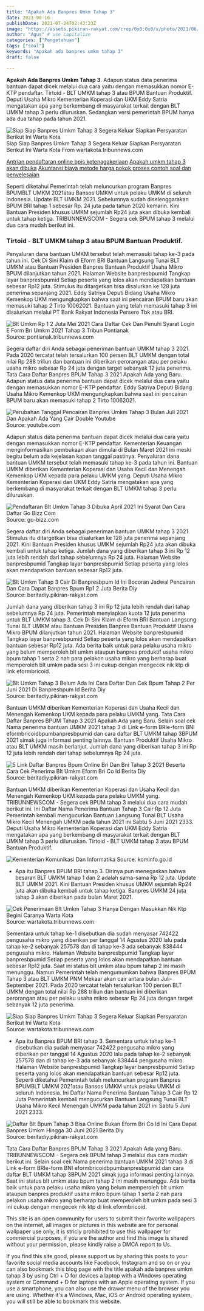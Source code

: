 ```yaml
---
title: "Apakah Ada Banpres Umkm Tahap 3"
date: 2021-08-16
publishDate: 2021-07-24T02:43:23Z
image: "https://assets.pikiran-rakyat.com/crop/0x0:0x0/x/photo/2021/06/02/1883148443.jpg"
author: "Agus" # use capitalize
categories: ["Pengetahuan"]
tags: ["soal"]
keywords: "Apakah ada banpres umkm tahap 3"
draft: false

---
```

<script type='text/javascript' src='//pl15944992.alternativecpmgate.com/6c/6f/d6/6c6fd630211742b4db132bd23b46b946.js'></script>
<script type='text/javascript' src='//pl15944975.alternativecpmgate.com/86/71/9a/86719ae0c65e9b2f7eb2905a08638c06.js'></script>
**Apakah Ada Banpres Umkm Tahap 3**. Adapun status data penerima bantuan dapat dicek melalui dua cara yaitu dengan memasukkan nomor E-KTP pendaftar. Tirtoid - BLT UMKM tahap 3 atau BPUM Bantuan Produktif. Deputi Usaha Mikro Kementerian Koperasi dan UKM Eddy Satria mengatakan apa yang berkembang di masyarakat terkait dengan BLT UMKM tahap 3 perlu diluruskan. Sedangkan versi pemerintah BPUM hanya ada dua tahap pada tahun 2021.

![Siap Siap Banpres Umkm Tahap 3 Segera Keluar Siapkan Persyaratan Berikut Ini Warta Kota](https://cdn-2.tstatic.net/wartakota/foto/bank/images/banpres-umkm-24-juta-tahap-3-akan-diberikan-pada-bulan-maret-2021.jpg "Siap Siap Banpres Umkm Tahap 3 Segera Keluar Siapkan Persyaratan Berikut Ini Warta Kota")
Siap Siap Banpres Umkm Tahap 3 Segera Keluar Siapkan Persyaratan Berikut Ini Warta Kota From wartakota.tribunnews.com

[Antrian pendaftaran online bpjs ketenagakerjaan](/antrian-pendaftaran-online-bpjs-ketenagakerjaan/)
[Apakah umkm tahap 3 akan dibuka](/apakah-umkm-tahap-3-akan-dibuka/)
[Akuntansi biaya metode harga pokok proses contoh soal dan penyelesaian](/akuntansi-biaya-metode-harga-pokok-proses-contoh-soal-dan-penyelesaian/)

Seperti diketahui Pemerintah telah meluncurkan program Banpres BPUMBLT UMKM 2021atau Bansos UMKM untuk pelaku UMKM di seluruh Indonesia. Update BLT UMKM 2021. Sebelumnya sudah diselenggarakan BPUM BRI tahap 1 sebesar Rp. 24 juta pada tahun 2020 kemarin. Kini Bantuan Presiden khusus UMKM sejumlah Rp24 juta akan dibuka kembali untuk tahap ketiga. TRIBUNNEWSCOM - Segera cek BPUM tahap 3 melalui dua cara mudah berikut ini.

### Tirtoid - BLT UMKM tahap 3 atau BPUM Bantuan Produktif.

Penyaluran dana bantuan UMKM tersebut telah memasuki tahap ke-3 pada tahun ini. Cek Di Sini Klaim di Eform BRI Bantuan Langsung Tunai BLT UMKM atau Bantuan Presiden Banpres Bantuan Produktif Usaha Mikro BPUM dilanjutkan tahun 2021. Halaman Website banpresbpumid Tangkap layar banpresbpumid Setiap peserta yang lolos akan mendapatkan bantuan sebesar Rp12 juta. Stimulus itu ditargetkan bisa disalurkan ke 128 juta penerima sepanjang 2021. Eddy Satriya Deputi Bidang Usaha Mikro Kemenkop UKM mengungkapkan bahwa saat ini pencairan BPUM baru akan memasuki tahap 2 Tirto 10062021. Bantuan yang telah memasuki tahap 3 ini disalurkan melalui PT Bank Rakyat Indonesia Persero Tbk atau BRI.


![Blt Umkm Rp 1 2 Juta Mei 2021 Cara Daftar Cek Dan Penuhi Syarat Login E Form Bri Umkm 2021 Tahap 3 Tribun Pontianak](https://cdn-2.tstatic.net/pontianak/foto/bank/images/link-banpres-umkm-tahap-3-login-httpsbanpresbpumid-atau-eformbricoidbpum-cek-penerima-umkm.jpg "Blt Umkm Rp 1 2 Juta Mei 2021 Cara Daftar Cek Dan Penuhi Syarat Login E Form Bri Umkm 2021 Tahap 3 Tribun Pontianak")
Source: pontianak.tribunnews.com

Segera daftar diri Anda sebagai peneriman bantuan UMKM tahap 3 2021. Pada 2020 tercatat telah tersalurkan 100 persen BLT UMKM dengan total nilai Rp 288 triliun dan bantuan ini diberikan perorangan atau per pelaku usaha mikro sebesar Rp 24 juta dengan target sebanyak 12 juta penerima. Tata Cara Daftar Banpres BPUM Tahap 3 2021 Apakah Ada yang Baru. Adapun status data penerima bantuan dapat dicek melalui dua cara yaitu dengan memasukkan nomor E-KTP pendaftar. Eddy Satriya Deputi Bidang Usaha Mikro Kemenkop UKM mengungkapkan bahwa saat ini pencairan BPUM baru akan memasuki tahap 2 Tirto 10062021.

![Perubahan Tanggal Pencairan Banpres Umkm Tahap 3 Bulan Juli 2021 Dan Apakah Ada Yang Cair Double Youtube](https://i.ytimg.com/vi/Mk1RVDPggXE/mqdefault.jpg "Perubahan Tanggal Pencairan Banpres Umkm Tahap 3 Bulan Juli 2021 Dan Apakah Ada Yang Cair Double Youtube")
Source: youtube.com

Adapun status data penerima bantuan dapat dicek melalui dua cara yaitu dengan memasukkan nomor E-KTP pendaftar. Kementerian Keuangan menginformasikan pembukaan akan dimulai di Bulan Maret 2021 ini meski begitu belum ada kejelasan kapan tanggal pastinya. Penyaluran dana bantuan UMKM tersebut telah memasuki tahap ke-3 pada tahun ini. Bantuan UMKM diberikan Kementerian Koperasi dan Usaha Kecil dan Menengah Kemenkop UKM kepada para pelaku UMKM yang. Deputi Usaha Mikro Kementerian Koperasi dan UKM Eddy Satria mengatakan apa yang berkembang di masyarakat terkait dengan BLT UMKM tahap 3 perlu diluruskan.

![Pendaftaran Blt Umkm Tahap 3 Dibuka April 2021 Ini Syarat Dan Cara Daftar Go Bizz Com](https://1.bp.blogspot.com/-FdlAXtcGKsk/X-mDdsXY44I/AAAAAAAABlM/Q4Ac4c_sP_cInA0KiA_5xdtPfrptD6zpACLcBGAsYHQ/s472/Pendaftaran%2BBLT%2BUMKM%2BTahap%2B3.png "Pendaftaran Blt Umkm Tahap 3 Dibuka April 2021 Ini Syarat Dan Cara Daftar Go Bizz Com")
Source: go-bizz.com

Segera daftar diri Anda sebagai peneriman bantuan UMKM tahap 3 2021. Stimulus itu ditargetkan bisa disalurkan ke 128 juta penerima sepanjang 2021. Kini Bantuan Presiden khusus UMKM sejumlah Rp24 juta akan dibuka kembali untuk tahap ketiga. Jumlah dana yang diberikan tahap 3 ini Rp 12 juta lebih rendah dari tahap sebelumnya Rp 24 juta. Halaman Website banpresbpumid Tangkap layar banpresbpumid Setiap peserta yang lolos akan mendapatkan bantuan sebesar Rp12 juta.

![Blt Umkm Tahap 3 Cair Di Banpresbpum Id Ini Bocoran Jadwal Pencairan Dan Cara Dapat Banpres Bpum Rp1 2 Juta Berita Diy](https://assets.pikiran-rakyat.com/crop/70x0:630x307/x/photo/2021/05/15/1120338935.png "Blt Umkm Tahap 3 Cair Di Banpresbpum Id Ini Bocoran Jadwal Pencairan Dan Cara Dapat Banpres Bpum Rp1 2 Juta Berita Diy")
Source: beritadiy.pikiran-rakyat.com

Jumlah dana yang diberikan tahap 3 ini Rp 12 juta lebih rendah dari tahap sebelumnya Rp 24 juta. Pemerintah menyiapkan kuota 12 juta penerima untuk BLT UMKM tahap 3. Cek Di Sini Klaim di Eform BRI Bantuan Langsung Tunai BLT UMKM atau Bantuan Presiden Banpres Bantuan Produktif Usaha Mikro BPUM dilanjutkan tahun 2021. Halaman Website banpresbpumid Tangkap layar banpresbpumid Setiap peserta yang lolos akan mendapatkan bantuan sebesar Rp12 juta. Ada berita baik untuk para pelaku usaha mikro yang belum memperoleh blt umkm ataupun banpres produktif usaha mikro bpum tahap 1 serta 2 nah para pelakon usaha mikro yang berharap buat memperoleh blt umkm pada sesi 3 ini cukup dengan mengecek nik ktp di link eformbricoid.

![Blt Umkm Tahap 3 Belum Ada Ini Cara Daftar Dan Cek Bpum Tahap 2 Per Juni 2021 Di Banpresbpum Id Berita Diy](https://assets.pikiran-rakyat.com/crop/0x0:0x0/x/photo/2021/05/27/3280129786.jpg "Blt Umkm Tahap 3 Belum Ada Ini Cara Daftar Dan Cek Bpum Tahap 2 Per Juni 2021 Di Banpresbpum Id Berita Diy")
Source: beritadiy.pikiran-rakyat.com

Bantuan UMKM diberikan Kementerian Koperasi dan Usaha Kecil dan Menengah Kemenkop UKM kepada para pelaku UMKM yang. Tata Cara Daftar Banpres BPUM Tahap 3 2021 Apakah Ada yang Baru. Selain soal cek Nama penerima bantuan UMKM 2021 tahap 3 di Link e-form BRIe-form BNI eformbricoidbpumbanpresbpumid dan cara daftar BLT UMKM tahap 3BPUM 2021 simak juga informasi penting lainnya. Bantuan Produktif Usaha Mikro atau BLT UMKM masih berlanjut. Jumlah dana yang diberikan tahap 3 ini Rp 12 juta lebih rendah dari tahap sebelumnya Rp 24 juta.

![5 Link Daftar Banpres Bpum Online Bri Dan Bni Tahap 3 2021 Beserta Cara Cek Penerima Blt Umkm Eform Bri Co Id Berita Diy](https://assets.pikiran-rakyat.com/crop/0x0:0x0/x/photo/2021/06/04/2885096130.jpg "5 Link Daftar Banpres Bpum Online Bri Dan Bni Tahap 3 2021 Beserta Cara Cek Penerima Blt Umkm Eform Bri Co Id Berita Diy")
Source: beritadiy.pikiran-rakyat.com

Bantuan UMKM diberikan Kementerian Koperasi dan Usaha Kecil dan Menengah Kemenkop UKM kepada para pelaku UMKM yang. TRIBUNNEWSCOM - Segera cek BPUM tahap 3 melalui dua cara mudah berikut ini. Ini Daftar Nama Penerima Bantuan Tahap 3 Cair Rp 12 Juta Pemerintah kembali mengucurkan Bantuan Langsung Tunai BLT Usaha Mikro Kecil Menengah UMKM pada tahun 2021 ini Sabtu 5 Juni 2021 2333. Deputi Usaha Mikro Kementerian Koperasi dan UKM Eddy Satria mengatakan apa yang berkembang di masyarakat terkait dengan BLT UMKM tahap 3 perlu diluruskan. Tirtoid - BLT UMKM tahap 3 atau BPUM Bantuan Produktif.

![Kementerian Komunikasi Dan Informatika](https://web.kominfo.go.id/sites/default/files/kominfo-cekhoaks-stophoaks-formulir-banpres-produktif-tahap-3.jpg "Kementerian Komunikasi Dan Informatika")
Source: kominfo.go.id

- Apa itu Banpres BPUM BRI tahap 3. Dirinya pun menegaskan bahwa besaran BLT UMKM tahap 1 dan 2 adalah sama-sama Rp 12 juta. Update BLT UMKM 2021. Kini Bantuan Presiden khusus UMKM sejumlah Rp24 juta akan dibuka kembali untuk tahap ketiga. Banpres UMKM 24 juta tahap 3 akan diberikan pada bulan Maret 2021.

![Cek Penerimaan Blt Umkm Tahap 3 Hanya Dengan Masukkan Nik Ktp Begini Caranya Warta Kota](https://cdn-2.tstatic.net/wartakota/foto/bank/images/pencairan-banpres-umkm-rp-24-juta-lewat-bri.jpg "Cek Penerimaan Blt Umkm Tahap 3 Hanya Dengan Masukkan Nik Ktp Begini Caranya Warta Kota")
Source: wartakota.tribunnews.com

Sementara untuk tahap ke-1 disebutkan dia sudah menyasar 742422 pengusaha mikro yang diberikan per tanggal 14 Agustus 2020 lalu pada tahap ke-2 sebanyak 257578 dan di tahap ke-3 ada sebanyak 838444 pengusaha mikro. Halaman Website banpresbpumid Tangkap layar banpresbpumid Setiap peserta yang lolos akan mendapatkan bantuan sebesar Rp12 juta. Saat ini status blt umkm atau bpum tahap 2 ini masih menunggu. Namun Pemerintah telah mengumumkan bahwa Banpres BPUM Tahap 3 atau BLT UMKM PNM Mekaar akan cair antara bulan Juli-September 2021. Pada 2020 tercatat telah tersalurkan 100 persen BLT UMKM dengan total nilai Rp 288 triliun dan bantuan ini diberikan perorangan atau per pelaku usaha mikro sebesar Rp 24 juta dengan target sebanyak 12 juta penerima.

![Siap Siap Banpres Umkm Tahap 3 Segera Keluar Siapkan Persyaratan Berikut Ini Warta Kota](https://cdn-2.tstatic.net/wartakota/foto/bank/images/banpres-umkm-24-juta-tahap-3-akan-diberikan-pada-bulan-maret-2021.jpg "Siap Siap Banpres Umkm Tahap 3 Segera Keluar Siapkan Persyaratan Berikut Ini Warta Kota")
Source: wartakota.tribunnews.com

- Apa itu Banpres BPUM BRI tahap 3. Sementara untuk tahap ke-1 disebutkan dia sudah menyasar 742422 pengusaha mikro yang diberikan per tanggal 14 Agustus 2020 lalu pada tahap ke-2 sebanyak 257578 dan di tahap ke-3 ada sebanyak 838444 pengusaha mikro. Halaman Website banpresbpumid Tangkap layar banpresbpumid Setiap peserta yang lolos akan mendapatkan bantuan sebesar Rp12 juta. Seperti diketahui Pemerintah telah meluncurkan program Banpres BPUMBLT UMKM 2021atau Bansos UMKM untuk pelaku UMKM di seluruh Indonesia. Ini Daftar Nama Penerima Bantuan Tahap 3 Cair Rp 12 Juta Pemerintah kembali mengucurkan Bantuan Langsung Tunai BLT Usaha Mikro Kecil Menengah UMKM pada tahun 2021 ini Sabtu 5 Juni 2021 2333.

![Daftar Blt Bpum Tahap 3 Bisa Online Bukan Eform Bri Co Id Ini Cara Dapat Banpres Umkm Hingga 30 Juni 2021 Berita Diy](https://assets.pikiran-rakyat.com/crop/0x0:0x0/x/photo/2021/06/02/1883148443.jpg "Daftar Blt Bpum Tahap 3 Bisa Online Bukan Eform Bri Co Id Ini Cara Dapat Banpres Umkm Hingga 30 Juni 2021 Berita Diy")
Source: beritadiy.pikiran-rakyat.com

Tata Cara Daftar Banpres BPUM Tahap 3 2021 Apakah Ada yang Baru. TRIBUNNEWSCOM - Segera cek BPUM tahap 3 melalui dua cara mudah berikut ini. Selain soal cek Nama penerima bantuan UMKM 2021 tahap 3 di Link e-form BRIe-form BNI eformbricoidbpumbanpresbpumid dan cara daftar BLT UMKM tahap 3BPUM 2021 simak juga informasi penting lainnya. Saat ini status blt umkm atau bpum tahap 2 ini masih menunggu. Ada berita baik untuk para pelaku usaha mikro yang belum memperoleh blt umkm ataupun banpres produktif usaha mikro bpum tahap 1 serta 2 nah para pelakon usaha mikro yang berharap buat memperoleh blt umkm pada sesi 3 ini cukup dengan mengecek nik ktp di link eformbricoid.

This site is an open community for users to submit their favorite wallpapers on the internet, all images or pictures in this website are for personal wallpaper use only, it is stricly prohibited to use this wallpaper for commercial purposes, if you are the author and find this image is shared without your permission, please kindly raise a DMCA report to Us.

If you find this site good, please support us by sharing this posts to your favorite social media accounts like Facebook, Instagram and so on or you can also bookmark this blog page with the title apakah ada banpres umkm tahap 3 by using Ctrl + D for devices a laptop with a Windows operating system or Command + D for laptops with an Apple operating system. If you use a smartphone, you can also use the drawer menu of the browser you are using. Whether it's a Windows, Mac, iOS or Android operating system, you will still be able to bookmark this website.
